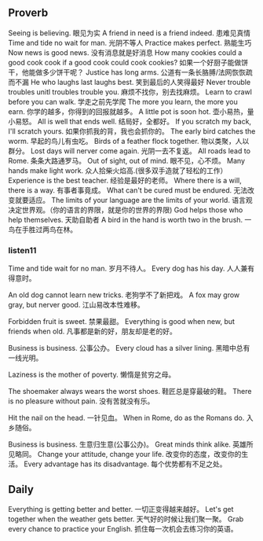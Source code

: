 ## Proverb
Seeing is believing. 眼见为实
A friend in need is a friend indeed. 患难见真情
Time and tide no wait for man. 光阴不等人
Practice makes perfect. 熟能生巧
Now news is good news. 没有消息就是好消息
How many cookies could a good cook cook if a good cook could cook cookies? 如果一个好厨子能做饼干，他能做多少饼干呢？
Justice has long arms. 公道有一条长胳膊/法网恢恢疏而不漏
He who laughs last laughs best. 笑到最后的人笑得最好
Never trouble troubles unitl troubles trouble you. 麻烦不找你，别去找麻烦。
Learn to crawl before you can walk. 学走之前先学爬
The more you learn, the more you earn. 你学的越多，你得到的回报就越多。
A little pot is soon hot. 壶小易热，量小易怒。
All is well that ends well. 结局好，全都好。
If you scratch my back, I'll scratch yours. 如果你抓我的背，我也会抓你的。
The early bird catches the worm. 早起的鸟儿有虫吃。
Birds of a feather flock together. 物以类聚，人以群分。
Lost days will nerver come again. 光阴一去不复返。
All roads lead to Rome. 条条大路通罗马。
Out of sight, out of mind. 眼不见，心不烦。
Many hands make light work. 众人拾柴火焰高.(很多双手造就了轻松的工作）
Experience is the best teacher. 经验是最好的老师。
Where there is a will, there is a way. 有事者事竟成。
What can't be cured must be endured. 无法改变就要适应。
The limits of your language are the limits of your world. 语言观决定世界观。（你的语言的界限，就是你的世界的界限)
God helps those who help themselves. 天助自助者
A bird in the hand is worth two in the brush. 一鸟在手胜过两鸟在林。

### listen11
Time and tide wait for no man. 岁月不待人。
Every dog has his day. 人人兼有得意时。

An old dog cannot learn new tricks. 老狗学不了新把戏。
A fox may grow gray, but nerver good. 江山易改本性难移。

Forbidden fruit is sweet. 禁果最甜。
Everything is good when new, but friends when old. 凡事都是新的好，朋友却是老的好。

Business is business. 公事公办。
Every cloud has a silver lining. 黑暗中总有一线光明。

Laziness is the mother of poverty. 懒惰是贫穷之母。

The shoemaker always wears the worst shoes. 鞋匠总是穿最破的鞋。
There is no pleasure without pain. 没有苦就没有乐。

Hit the nail on the head. 一针见血。
When in Rome, do as the Romans do. 入乡随俗。

Business is business. 生意归生意(公事公办)。
Great minds think alike. 英雄所见略同。
Change your attitude, change your life. 改变你的态度，改变你的生活。
Every advantage has its disadvantage. 每个优势都有不足之处。


## Daily
Everything is getting better and better. 一切正变得越来越好。
Let's get together when the weather gets better. 天气好的时候让我们聚一聚。
Grab every chance to practice your English. 抓住每一次机会去练习你的英语。

